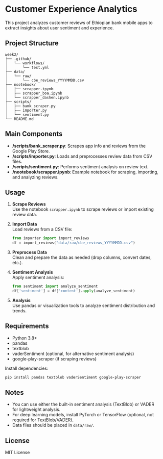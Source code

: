 # Customer Experience Analytics

This project analyzes customer reviews of Ethiopian bank mobile apps to extract insights about user sentiment and experience.

## Project Structure

```
week2/
├── .github/
│   └── workflows/
│       └── test.yml
├── data/
│   └── raw/
│       └── cbe_reviews_YYYYMMDD.csv
├── nootebook/
│   ├── scrapper.ipynb
│   ├── scrapper_boa.ipynb
│   └── scrapper_dashen.ipynb
├── scripts/
│   ├── bank_scraper.py
│   ├── importer.py
│   └── sentiment.py
└── README.md
```

## Main Components

- **/scripts/bank_scraper.py**: Scrapes app info and reviews from the Google Play Store.
- **/scripts/importer.py**: Loads and preprocesses review data from CSV files.
- **/scripts/sentiment.py**: Performs sentiment analysis on review text.
- **/nootebook/scrapper.ipynb**: Example notebook for scraping, importing, and analyzing reviews.

## Usage

1. **Scrape Reviews**  
   Use the notebook `scrapper.ipynb` to scrape reviews or import existing review data.

2. **Import Data**  
   Load reviews from a CSV file:
   ```python
   from importer import import_reviews
   df = import_reviews("data/raw/cbe_reviews_YYYYMMDD.csv")
   ```

3. **Preprocess Data**  
   Clean and prepare the data as needed (drop columns, convert dates, etc.).

4. **Sentiment Analysis**  
   Apply sentiment analysis:
   ```python
   from sentiment import analyze_sentiment
   df['sentiment'] = df['content'].apply(analyze_sentiment)
   ```

5. **Analysis**  
   Use pandas or visualization tools to analyze sentiment distribution and trends.

## Requirements

- Python 3.8+
- pandas
- textblob
- vaderSentiment (optional, for alternative sentiment analysis)
- google-play-scraper (if scraping reviews)

Install dependencies:
```bash
pip install pandas textblob vaderSentiment google-play-scraper
```

## Notes

- You can use either the built-in sentiment analysis (TextBlob) or VADER for lightweight analysis.
- For deep learning models, install PyTorch or TensorFlow (optional, not required for TextBlob/VADER).
- Data files should be placed in `data/raw/`.

## License

MIT License